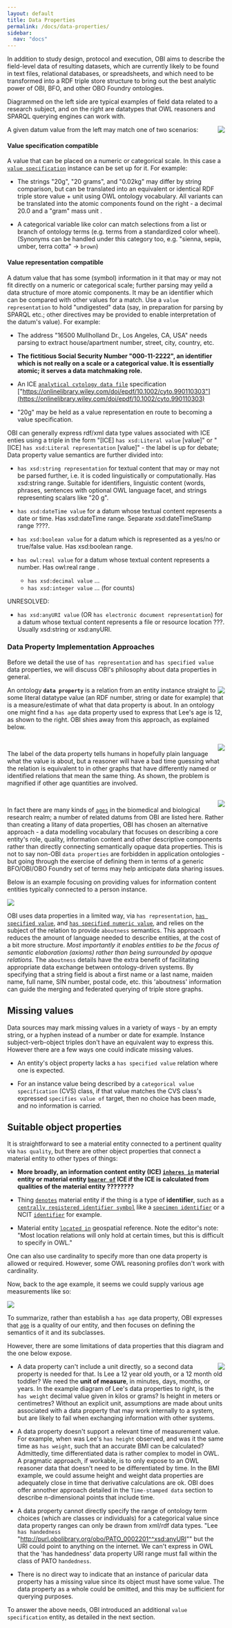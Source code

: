 ```yaml
---
layout: default
title: Data Properties
permalink: /docs/data-properties/
sidebar:
  nav: "docs"
---
```


In addition to study design, protocol and execution, OBI aims to describe the field-level data of resulting datasets, which are currently likely to be found in text files, relational databases, or spreadsheets, and which need to be transformed into a RDF triple store structure to bring out the best analytic power of OBI, BFO, and other OBO Foundry ontologies.

Diagrammed on the left side are typical examples of field data related to a research subject, and on the right are datatypes that OWL reasoners and SPARQL querying engines can work with.   

<img align="right" src="/assets/images/docs/data_raw.png">

A given datum value from the left may match one of two scenarios:

#### Value specification compatible
A value that can be placed on a numeric or categorical scale. In this case a [`value specification`](/docs/data-vs) instance can be set up for it. For example:

- The strings "20g", "20 grams", and "0.02kg" may differ by string comparison, but can be translated into an equivalent or identical RDF triple store value + unit using OWL ontology vocabulary. All variants can be translated into the atomic components found on the right - a decimal 20.0 and a "gram" mass unit . 

- A categorical variable like color can match selections from a list or branch of ontology terms (e.g. terms from a standardized color wheel). (Synonyms can be handled under this category too, e.g. "sienna, sepia, umber, terra cotta" -> `brown`)

#### Value representation compatible 
A datum value that has some (symbol) information in it that may or may not fit directly on a numeric or categorical scale; further parsing may yeild a data structure of more atomic components. It may be an identifier which can be compared with other values for a match. Use a `value representation` to hold "undigested" data (say, in preparation for parsing by SPARQL etc.; other directives may be provided to enable interpretation of the datum's value).  For example:

- The address "16500 Mullholland Dr., Los Angeles, CA, USA" needs parsing to extract house/apartment number, street, city, country, etc.

- **The fictitious Social Security Number "000-11-2222", an identifier which is not really on a scale or a categorical value. It is essentially atomic; it serves a data matchmaking role.**

- An ICE [`analytical cytology data file`](http://purl.obolibrary.org/obo/OBI_0000210) specification ["https://onlinelibrary.wiley.com/doi/epdf/10.1002/cyto.990110303"](https://onlinelibrary.wiley.com/doi/epdf/10.1002/cyto.990110303)

- "20g" may be held as a value representation en route to becoming a value specification.

OBI can generally express rdf/xml data type values associated with ICE enties using a triple in the form "[ICE] `has xsd:Literal value` [value]" or "[ICE] `has xsd:Literal representation` [value]" - the label is up for debate; Data property value semantics are further divided into:

- `has xsd:string representation` for textual content that may or may not be parsed further, i.e. it is coded linguistically or computationally. Has xsd:string range. Suitable for identifiers, linguistic content (words, phrases, sentences with optional OWL language facet, and strings representing scalars like "20 g".

- `has xsd:dateTime value` for a datum whose textual content represents a date or time. Has xsd:dateTime range.  Separate xsd:dateTimeStamp range ????.

- `has xsd:boolean value` for a datum which is represented as a yes/no or true/false value. Has xsd:boolean range.

- `has owl:real value` for a datum whose textual content represents a number. Has owl:real range .
   - `has xsd:decimal value` ...
   - `has xsd:integer value` ... (for counts)

UNRESOLVED:
- `has xsd:anyURI value` (OR `has electronic document representation`) for a datum whose textual content represents a file or resource location ???. Usually xsd:string or xsd:anyURI.

### Data Property Implementation Approaches

Before we detail the use of `has representation` and `has specified value` data properties, we will discuss OBI's philosophy about data properties in general. 

<img align="right" src="/assets/images/docs/data_lee_data_property_age.png">

An ontology **`data property`** is a relation from an entity instance straight to some literal datatype value (an RDF number, string or date for example) that is a measure/estimate of what that data property is about. In an ontology one might find a `has age` data property used to express that Lee's age is 12, as shown to the right. OBI shies away from this approach, as explained below.  

<br clear="right">

<img align="right" src="/assets/images/docs/data_lee_data_property_ages.png">

The label of the data property tells humans in hopefully plain language what the value is about, but a reasoner will have a bad time guessing what the relation is equivalent to in other graphs that have differently named or identified relations that mean the same thing.  As shown, the problem is magnified if other age quantities are involved.

<br clear="right">

<img align="right" src="/assets/images/docs/data_age_measurement_datums.png">

In fact there are many kinds of [`ages`](http://purl.obolibrary.org/obo/OBI_0001167) in the biomedical and biological research realm; a number of related datums from OBI are listed here. Rather than creating a litany of data properties, OBI has chosen an alternative approach - a data modelling vocabulary that focuses on describing a core entity's role, quality, information content and other descriptive components rather than directly connecting semantically opaque data properties. This is not to say non-OBI `data properties` are forbidden in application ontologies - but going through the exercise of defining them in terms of a generic BFO/OBI/OBO Foundry set of terms may help anticipate data sharing issues.

Below is an example focusing on providing values for information content entities typically connected to a person instance.

<img src="/assets/images/docs/data_lee_has_specified_value.png">

OBI uses data properties in a limited way, via `has representation`, [`has specified value`](http://purl.obolibrary.org/obo/OBI_0002135), and [`has specified numeric value`](http://purl.obolibrary.org/obo/OBI_0001937), and relies on the subject of the relation to provide `aboutness` semantics.  This approach reduces the amount of language needed to describe entities, at the cost of a bit more structure. *Most importantly it enables entities to be the focus of semantic elaboration (axioms) rather than being surrounded by opaque relations.* The `aboutness` details have the extra benefit of facilitating appropriate data exchange between ontology-driven systems.  By specifying that a string field is about a first name or a last name, maiden name, full name, SIN number, postal code, etc. this 'aboutness' information can guide the merging and federated querying of triple store graphs.

## Missing values

Data sources may mark missing values in a variety of ways - by an empty string, or a hyphen instead of a number or date for example.  Instance subject-verb-object triples don't have an equivalent way to express this. However there are a few ways one could indicate missing values.

- An entity's object property lacks a `has specified value` relation where one is expected.

- For an instance value being described by a `categorical value specification` (CVS) class, if that value matches the CVS class's expressed  `specifies value of` target, then no choice has been made, and no information is carried.

## Suitable object properties

It is straightforward to see a material entity connected to a pertinent quality via `has quality`, but there are other object properties that connect a material entity to other types of things:

- **More broadly, an information content entity (ICE) [`inheres in`](http://purl.obolibrary.org/obo/RO_0000052) material entity or material entity [`bearer of`](http://purl.obolibrary.org/obo/RO_0000053) ICE if the ICE is calculated from qualities of the material entity ????????**

- Thing [`denotes`](http://purl.obolibrary.org/obo/IAO_0000219) material entity if the thing is a type of **identifier**, such as a [`centrally registered identifier symbol`](http://purl.obolibrary.org/obo/IAO_0000577) like a [`specimen identifier`](http://purl.obolibrary.org/obo/OBI_0001616) or a NCIT [`identifier`](http://purl.obolibrary.org/obo/NCIT_C25364) for example.

- Material entity [`located in`](http://purl.obolibrary.org/obo/RO_0001025) geospatial reference.  Note the editor's note: "Most location relations will only hold at certain times, but this is difficult to specify in OWL." 

One can also use cardinality to specify more than one data property is allowed or required. However, some OWL reasoning profiles don't work with cardinality.

Now, back to the age example, it seems we could supply various age measurements like so:

<img src="/assets/images/docs/data_lee_object_property_ages.png">

To summarize, rather than establish a `has age` data property, OBI expresses that [`age`](http://purl.obolibrary.org/obo/PATO_0000011) is a quality of our entity, and then focuses on defining the semantics of it and its subclasses.  

However, there are some limitations of data properties that this diagram and the one below expose.

<img align="right" src="/assets/images/docs/data_lee_data_properties.png">

- A data property can't include a unit directly, so a second data property is needed for that.  Is Lee a 12 year old youth, or a 12 month old toddler?  We need the **unit of measure**, in minutes, days, months, or years.  In the example diagram of Lee's data properties to right, is the `has weight` decimal value given in kilos or grams? Is height in meters or centimetres? Without an explicit unit, assumptions are made about units associated with a data property that may work internally to a system, but are likely to fail when exchanging information with other systems.

- A data property doesn't support a relevant time of measurement value.  For example, when was Lee's `has height` observed, and was it the same time as `has weight`, such that an accurate BMI can be calculated?  Admittedly, time differentiated data is rather complex to model in OWL. A pragmatic approach, if workable, is to only expose to an OWL reasoner data that doesn't need to be differentiated by time. In the BMI example, we could assume height and weight data properties are adequately close in time that derivative calculations are ok. OBI does offer annother approach detailed in the `Time-stamped data` section to describe n-dimensional points that include time.

- A data property cannot directly specify the range of ontology term choices (which are classes or individuals) for a categorical value since data property ranges can only be drawn from xml/rdf data types. "Lee `has handedness` "http://purl.obolibrary.org/obo/PATO_0002201^^xsd:anyURI"" but the URI could point to anything on the internet. We can't express in OWL that the 'has handedness' data property URI range must fall within the class of PATO `handedness`.

- There is no direct way to indicate that an instance of paricular data property has a missing value since its object must have some value.  The data property as a whole could be omitted, and this may be sufficient for querying purposes.

To answer the above needs, OBI introduced an additional `value specification` entity, as detailed in the next section.